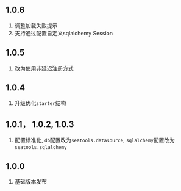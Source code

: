 
## 1.0.6
1. 调整加载失败提示
2. 支持通过配置自定义sqlalchemy Session

## 1.0.5
1. 改为使用非延迟注册方式

## 1.0.4
1. 升级优化`starter`结构

## 1.0.1， 1.0.2, 1.0.3
1. 配置标准化, `db`配置改为`seatools.datasource`, `sqlalchemy`配置改为`seatools.sqlalchemy`

## 1.0.0
1. 基础版本发布
